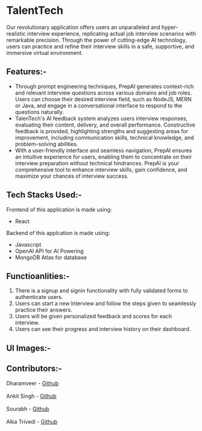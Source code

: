 # TalentTech
Our revolutionary application offers users an unparalleled and hyper-realistic interview experience, replicating actual job 
interview scenarios with remarkable precision. Through the power of cutting-edge AI technology, users can practice and refine 
their interview skills in a safe, supportive, and immersive virtual environment.

## Features:-
* Through prompt engineering techniques, PrepAI generates context-rich and relevant interview questions across various domains and job roles. Users can choose their desired interview field, such as NodeJS, MERN or Java, and engage in a conversational interface to respond to the questions naturally.
* TalenTech's AI feedback system analyzes users interview responses, evaluating their content, delivery, and overall performance. Constructive feedback is provided, highlighting strengths and suggesting areas for improvement, including communication skills, technical knowledge, and problem-solving abilities.
* With a user-friendly interface and seamless navigation, PrepAI ensures an intuitive experience for users, enabling them to concentrate on their interview preparation without technical hindrances. PrepAI is your comprehensive tool to enhance interview skills, gain confidence, and maximize your chances of interview success.

## Tech Stacks Used:-
Frontend of this application is made using:
* React

Backend of this applcation is made using:
* Javascript
* OpenAI API for AI Powering
* MongoDB Atlas for database

## Functioanlities:-
1. There is a signup and signin functionality with fully validated forms to authenticate users.
2. Users can start a new Interview and follow the steps given to seamlessly practice their answers.
3. Users will be given personalized feedback and scores for each interview.
4. Users can see their progress and interview history on their dashboard.

## UI Images:-


## Contributors:- 

Dharamveer - [Github](https://github.com/Dharamveer9457)<br><br>
Ankit Singh - [Github](https://github.com/ank501)<br><br>
Sourabh - [Github](https://github.com/sourabhkt1997)<br><br>
Alka Trivedi - [Github](https://github.com/Alka0814)<br><br>
